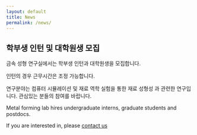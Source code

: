 ```yaml
---
layout: default
title: News
permalink: /news/
---
```



## 학부생 인턴 및 대학원생 모집 ##

금속 성형 연구실에서는 학부생 인턴과 대학원생을 모집합니다.

인턴의 경우 근무시간은 조정 가능합니다.

연구분야는 컴퓨터 시뮬레이션 및 재료 역학 실험을 통한 재료 성형성
과 관련한 연구입니다. 관심있는 분들의 참여를 바랍니다.


Metal forming lab hires undergraduate interns, graduate students and postdocs.

If you are interested in, please [contact us](yjeong@changwon.ac.kr)
